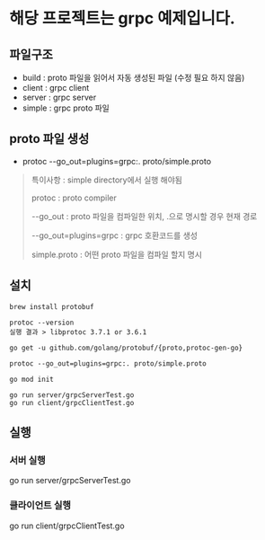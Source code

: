 # 해당 프로젝트는 grpc 예제입니다.

## 파일구조

- build : proto 파일을 읽어서 자동 생성된 파일 (수정 필요 하지 않음)
- client : grpc client
- server : grpc server
- simple : grpc proto 파일

## proto 파일 생성
- protoc --go_out=plugins=grpc:. proto/simple.proto


> 특이사항 : simple directory에서 실행 해야됨
>
> protoc : proto compiler
>
> --go_out : proto 파일을 컴파일한 위치, .으로 명시할 경우 현재 경로
>
> --go_out=plugins=grpc : grpc 호환코드를 생성
>
> simple.proto : 어떤 proto 파일을 컴파일 할지 명시

## 설치
``` 
brew install protobuf

protoc --version
실행 결과 > libprotoc 3.7.1 or 3.6.1

go get -u github.com/golang/protobuf/{proto,protoc-gen-go}

protoc --go_out=plugins=grpc:. proto/simple.proto

go mod init

go run server/grpcServerTest.go
go run client/grpcClientTest.go
```

## 실행
### 서버 실행
go run server/grpcServerTest.go

### 클라이언트 실행
go run client/grpcClientTest.go